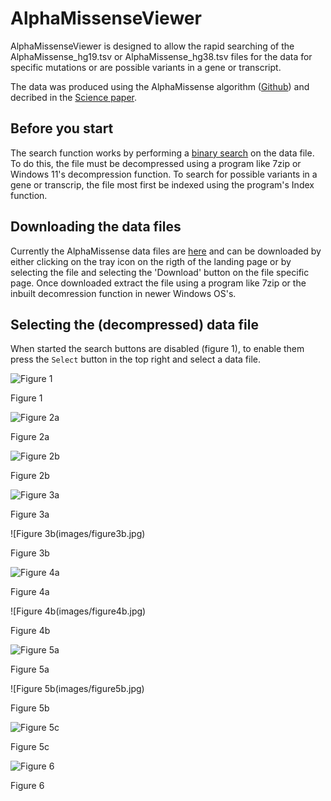# AlphaMissenseViewer

AlphaMissenseViewer is designed to allow the rapid searching of the AlphaMissense_hg19.tsv or AlphaMissense_hg38.tsv files for the data for specific mutations or are possible variants in a gene or transcript. 

The data was produced using the AlphaMissense algorithm ([Github](https://github.com/google-deepmind/alphamissense)) and decribed in the [Science paper](https://www.science.org/doi/10.1126/science.adg7492).

## Before you start

The search function works by performing a [binary search](https://en.wikipedia.org/wiki/Binary_search_algorithm) on the data file. To do this, the file must be decompressed using a program like 7zip or Windows 11's decompression function. To search for possible variants in a gene or transcrip, the file most first be indexed using the program's Index function.

## Downloading the data files

Currently the AlphaMissense data files are [here](https://console.cloud.google.com/storage/browser/dm_alphamissense;tab=objects?prefix=&forceOnObjectsSortingFiltering=false&pli=1) and can be downloaded by either clicking on the tray icon on the rigth of the landing page or by selecting the file and selecting the 'Download' button on the file specific page. Once downloaded extract the file using a program like 7zip or the inbuilt decomression function in newer Windows OS's.

## Selecting the (decompressed) data file

When started the search buttons are disabled (figure 1), to enable them press the ``Select`` button in the top right and select a data file. 

![Figure 1](images/figure1.jpg)

Figure 1

![Figure 2a](images/figure2a.jpg)

Figure 2a

![Figure 2b](images/figure2b.jpg)

Figure 2b

![Figure 3a](images/figure3a.jpg)

Figure 3a

![Figure 3b(images/figure3b.jpg)

Figure 3b

![Figure 4a](images/figure4a.jpg)

Figure 4a

![Figure 4b(images/figure4b.jpg)

Figure 4b

![Figure 5a](images/figure5a.jpg)

Figure 5a

![Figure 5b(images/figure5b.jpg)

Figure 5b

![Figure 5c](images/figure5c.jpg)

Figure 5c

![Figure 6](images/figure6.jpg)

Figure 6

